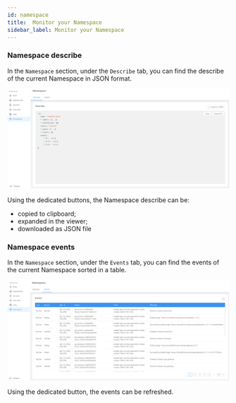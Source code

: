 ```yaml
---
id: namespace
title:  Monitor your Namespace
sidebar_label: Monitor your Namespace
---
```


### Namespace describe

In the `Namespace` section, under the `Describe` tab, you can find the describe of the current Namespace in JSON format.

![describe](../img/describe_namespace.png)

Using the dedicated buttons, the Namespace describe can be:
-  copied to clipboard;
-  expanded in the viewer;
-  downloaded as JSON file

### Namespace events

In the `Namespace` section, under the `Events` tab, you can find the events of the current Namespace sorted in a table.

![events](../img/namespace_events.png)

Using the dedicated button, the events can be refreshed.